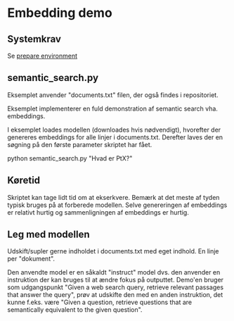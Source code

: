 # Embedding demo

## Systemkrav

Se [prepare environment](../prepare-environment.md)

## semantic_search.py

Eksemplet anvender "documents.txt" filen, der også findes i repositoriet.

Eksemplet implementerer en fuld demonstration af semantic search vha. embeddings.

I eksemplet loades modellen (downloades hvis nødvendigt), hvorefter der genereres embeddings for alle linjer i documents.txt.
Derefter laves der en søgning på den første parameter skriptet har fået.

python semantic_search.py "Hvad er PtX?"

## Køretid

Skriptet kan tage lidt tid om at ekserkvere. Bemærk at det meste af tyden typisk bruges på at forberede modellen.
Selve genereringen af embeddings er relativt hurtig og sammenligningen af embeddings er hurtig.

## Leg med modellen

Udskift/supler gerne indholdet i documents.txt med eget indhold. En linje per "dokument".

Den anvendte model er en såkaldt "instruct" model dvs. den anvender en instruktion der kan bruges til at ændre fokus på outputtet.
Demo'en bruger som udgangspunkt "Given a web search query, retrieve relevant passages that answer the query", prøv at udskifte den med en anden instruktion,
det kunne f.eks. være "Given a question, retrieve questions that are semantically equivalent to the given question".